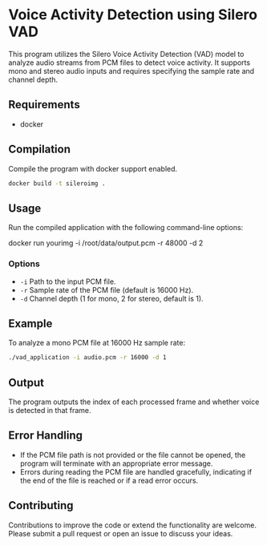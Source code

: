 
# Voice Activity Detection using Silero VAD

This program utilizes the Silero Voice Activity Detection (VAD) model to analyze audio streams from PCM files to detect voice activity. It supports mono and stereo audio inputs and requires specifying the sample rate and channel depth.

## Requirements

- docker

## Compilation

Compile the program with docker support enabled. 

```bash
docker build -t sileroimg .
```

## Usage

Run the compiled application with the following command-line options:

docker run yourimg -i /root/data/output.pcm -r 48000 -d 2


### Options

- `-i` Path to the input PCM file.
- `-r` Sample rate of the PCM file (default is 16000 Hz).
- `-d` Channel depth (1 for mono, 2 for stereo, default is 1).

## Example

To analyze a mono PCM file at 16000 Hz sample rate:

```bash
./vad_application -i audio.pcm -r 16000 -d 1
```

## Output

The program outputs the index of each processed frame and whether voice is detected in that frame.

## Error Handling

- If the PCM file path is not provided or the file cannot be opened, the program will terminate with an appropriate error message.
- Errors during reading the PCM file are handled gracefully, indicating if the end of the file is reached or if a read error occurs.

## Contributing

Contributions to improve the code or extend the functionality are welcome. Please submit a pull request or open an issue to discuss your ideas.
